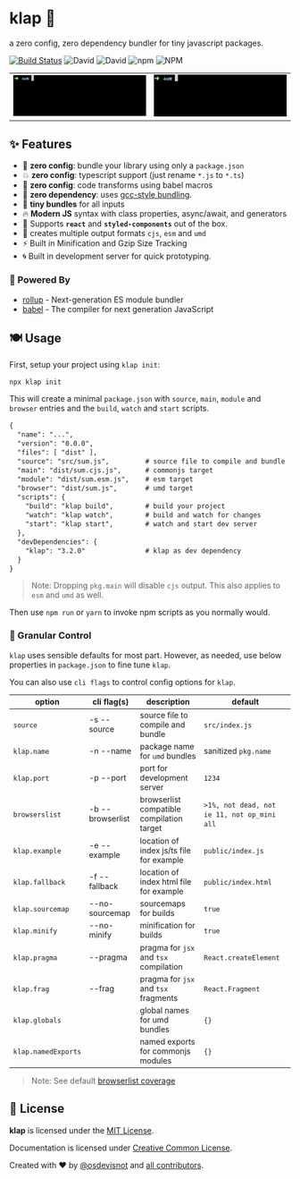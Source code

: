 # klap :clap:

a zero config, zero dependency bundler for tiny javascript packages.

[![Build Status](https://travis-ci.org/osdevisnot/klap.svg?branch=master)](https://travis-ci.org/osdevisnot/klap)
![David](https://img.shields.io/david/osdevisnot/klap)
![David](https://img.shields.io/david/dev/osdevisnot/klap)
![npm](https://img.shields.io/npm/v/klap)
![NPM](https://img.shields.io/npm/l/klap)

<table border="0">
<tr><td>
<img src="docs/klap-init.gif" alt="klap init output">
</td><td>
<img src="docs/klap-build.gif" alt="klap build output">
</td></tr>
</table>

## :sparkles: Features

- :tada: **zero config**: bundle your library using only a `package.json`
- :boom: **zero config**: typescript support (just rename `*.js` to `*.ts`)
- :star2: **zero config**: code transforms using babel macros
- :rocket: **zero dependency**: uses [gcc-style bundling](https://www.npmjs.com/package/@zeit/ncc).
- :haircut: **tiny bundles** for all inputs
- :fire: **Modern JS** syntax with class properties, async/await, and generators
- :confetti_ball: Supports **`react`** and **`styled-components`** out of the box.
- :octopus: creates multiple output formats `cjs`, `esm` and `umd`
- :zap: Built in Minification and Gzip Size Tracking
- :cyclone: Built in development server for quick prototyping.

### :muscle: Powered By

- [rollup](https://rollupjs.org) - Next-generation ES module bundler
- [babel](https://babeljs.io) - The compiler for next generation JavaScript

## :plate_with_cutlery: Usage

First, setup your project using `klap init`:

```bash
npx klap init
```

This will create a minimal `package.json` with `source`, `main`, `module` and `browser` entries and the `build`, `watch` and `start` scripts.

```jsonc
{
  "name": "...",
  "version": "0.0.0",
  "files": [ "dist" ],
  "source": "src/sum.js",         # source file to compile and bundle
  "main": "dist/sum.cjs.js",      # commonjs target
  "module": "dist/sum.esm.js",    # esm target
  "browser": "dist/sum.js",       # umd target
  "scripts": {
    "build": "klap build",        # build your project
    "watch": "klap watch",        # build and watch for changes
    "start": "klap start",        # watch and start dev server
  },
  "devDependencies": {
    "klap": "3.2.0"               # klap as dev dependency
  }
}

```

> Note: Dropping `pkg.main` will disable `cjs` output. This also applies to `esm` and `umd` as well.

Then use `npm run` or `yarn` to invoke npm scripts as you normally would.

### :anger: Granular Control

`klap` uses sensible defaults for most part. However, as needed, use below properties in `package.json` to fine tune `klap`.

You can also use `cli flags` to control config options for `klap`.

| option              | cli flag(s)           | description                               | default                                     |
| ------------------- | --------------------- | ----------------------------------------- | ------------------------------------------- |
| `source`            | -s&nbsp;--source      | source file to compile and bundle         | `src/index.js`                              |
| `klap.name`         | -n&nbsp;--name        | package name for `umd` bundles            | sanitized `pkg.name`                        |
| `klap.port`         | -p&nbsp;--port        | port for development server               | `1234`                                      |
| `browserslist`      | -b&nbsp;--browserlist | browserlist compatible compilation target | `>1%, not dead, not ie 11, not op_mini all` |
| `klap.example`      | -e&nbsp;--example     | location of index js/ts file for example  | `public/index.js`                           |
| `klap.fallback`     | -f&nbsp;--fallback    | location of index html file for example   | `public/index.html`                         |
| `klap.sourcemap`    | --no-sourcemap        | sourcemaps for builds                     | `true`                                      |
| `klap.minify`       | --no-minify           | minification for builds                   | `true`                                      |
| `klap.pragma`       | --pragma              | pragma for `jsx` and `tsx` compilation    | `React.createElement`                       |
| `klap.frag`         | --frag                | pragma for `jsx` and `tsx` fragments      | `React.Fragment`                            |
| `klap.globals`      |                       | global names for umd bundles              | `{}`                                        |
| `klap.namedExports` |                       | named exports for commonjs modules        | `{}`                                        |

> Note: See default [browserlist coverage](https://browserl.ist/?q=%3E1%25%2C+not+dead%2C+not+ie+11%2C+not+op_mini+all)

## :clinking_glasses: License

**klap** is licensed under the [MIT License](http://opensource.org/licenses/MIT).

Documentation is licensed under [Creative Common License](http://creativecommons.org/licenses/by/4.0/).

Created with ♥ by [@osdevisnot](https://github.com/osdevisnot) and [all contributors](https://github.com/osdevisnot/klap/graphs/contributors).
